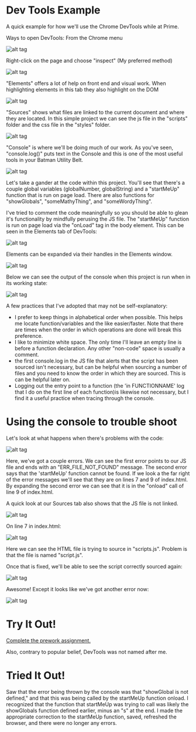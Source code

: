 Dev Tools Example
=================

A quick example for how we'll use the Chrome DevTools while at Prime.

Ways to open DevTools:
From the Chrome menu

![alt tag](pics/00openFromMenu.png)

Right-click on the page and choose "inspect" (My preferred method)

![alt tag](pics/01openFromRtClick.png)

"Elements" offers a lot of help on front end and visual work. When highlighting elements in this tab they also highlight on the DOM

![alt tag](pics/02elements.png)

"Sources" shows what files are linked to the current document and where they are located. In this simple project we can see the js file in the "scripts" folder and the css file in the "styles" folder.

![alt tag](pics/03sources.png)

"Console" is where we'll be doing much of our work. As you've seen, "console.log()" puts text in the Console and this is one of the most useful tools in your Batman Utility Belt.

![alt tag](pics/04console.png)

Let's take a gander at the code within this project. You'll see that there's a couple global variables (globalNumber, globalString) and a "startMeUp" function that is run on page load. There are also functions for "showGlobals", "someMathyThing", and "someWordyThing".

I've tried to comment the code meaningfully so you should be able to glean it's functionality by mindfully perusing the JS file. The "startMeUp" function is run on page load via the "onLoad" tag in the body element. This can be seen in the Elements tab of DevTools:

![alt tag](pics/05onLoad.png)

Elements can be expanded via their handles in the Elements window.

![alt tag](pics/06elementExpand.png)

Below we can see the output of the console when this project is run when in its working state:

![alt tag](pics/07consoleOutput.png)

A few practices that I've adopted that may not be self-explanatory:
* I prefer to keep things in alphabetical order when possible. This helps me locate function/variables and the like easier/faster. Note that there are times when the order in which operations are done will break this preference.
* I like to minimize white space. The only time I'll leave an empty line is before a function declaration. Any other "non-code" space is usually a comment.
* the first console.log in the JS file that alerts that the script has been sourced isn't necessary, but can be helpful when sourcing a number of files and you need to know the order in which they are sourced. This is can be helpful later on.
* Logging out the entry point to a function (the 'in FUNCTIONNAME' log that I do on the first line of each function)is likewise not necessary, but I find it a useful practice when tracing through the console.

Using the console to trouble shoot
==================================
Let's look at what happens when there's problems with the code:

![alt tag](pics/08errors.png)

Here, we've got a couple errors. We can see the first error points to our JS file and ends with an "ERR_FILE_NOT_FOUND" message. The second error says that the 'startMeUp' function cannot be found.
If we look a the far right of the error messages we'll see that they are on lines 7 and 9 of index.html. By expanding the second error we can see that it is in the "onload" call of line 9 of index.html.

A quick look at our Sources tab also shows that the JS file is not linked.

![alt tag](pics/09sourceMissing.png)

On line 7 in index.html:

![alt tag](pics/10errorLine.png)

Here we can see the HTML file is trying to source in "scripts.js". Problem is that the file is named "script.js".

Once that is fixed, we'll be able to see the script correctly sourced again:

![alt tag](pics/11sourceCorrected.png)

Awesome! Except it looks like we've got another error now:

![alt tag](pics/12newError.png)

Try It Out!
===========
[Complete the prework assignment.](http://www.primeacademy.io/student/assignments)

Also, contrary to popular belief, DevTools was not named after me.

Tried It Out!
=============
Saw that the error being thrown by the console was that "showGlobal is not defined," and that this was being called by the startMeUp function onload.
I recognized that the function that startMeUp was trying to call was likely the showGlobals function defined earlier, minus an "s" at the end.
I made the appropriate correction to the startMeUp function, saved, refreshed the browser, and there were no longer any errors.